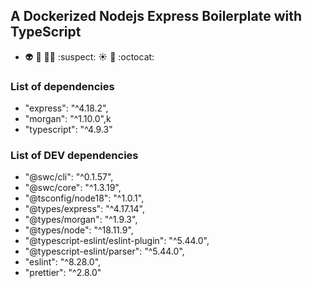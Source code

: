 ## A Dockerized Nodejs Express Boilerplate with TypeScript

- :alien: :japanese_ogre: :guardsman: :suspect: :sunny: :koala: :octocat:

### List of dependencies

- "express": "^4.18.2",
- "morgan": "^1.10.0",k
- "typescript": "^4.9.3"

### List of DEV dependencies

- "@swc/cli": "^0.1.57",
- "@swc/core": "^1.3.19",
- "@tsconfig/node18": "^1.0.1",
- "@types/express": "^4.17.14",
- "@types/morgan": "^1.9.3",
- "@types/node": "^18.11.9",
- "@typescript-eslint/eslint-plugin": "^5.44.0",
- "@typescript-eslint/parser": "^5.44.0",
- "eslint": "^8.28.0",
- "prettier": "^2.8.0"
